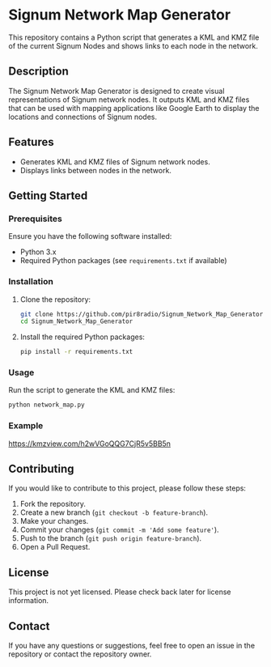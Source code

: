 # Signum Network Map Generator

This repository contains a Python script that generates a KML and KMZ file of the current Signum Nodes and shows links to each node in the network.

## Description

The Signum Network Map Generator is designed to create visual representations of Signum network nodes. It outputs KML and KMZ files that can be used with mapping applications like Google Earth to display the locations and connections of Signum nodes.

## Features

- Generates KML and KMZ files of Signum network nodes.
- Displays links between nodes in the network.

## Getting Started

### Prerequisites

Ensure you have the following software installed:

- Python 3.x
- Required Python packages (see `requirements.txt` if available)

### Installation

1. Clone the repository:

   ```bash
   git clone https://github.com/pir8radio/Signum_Network_Map_Generator.git
   cd Signum_Network_Map_Generator
   ```

2. Install the required Python packages:

   ```bash
   pip install -r requirements.txt
   ```

### Usage

Run the script to generate the KML and KMZ files:

```bash
python network_map.py
```

### Example

https://kmzview.com/h2wVGoQQG7CjR5v5BB5n

## Contributing

If you would like to contribute to this project, please follow these steps:

1. Fork the repository.
2. Create a new branch (`git checkout -b feature-branch`).
3. Make your changes.
4. Commit your changes (`git commit -m 'Add some feature'`).
5. Push to the branch (`git push origin feature-branch`).
6. Open a Pull Request.

## License

This project is not yet licensed. Please check back later for license information.

## Contact

If you have any questions or suggestions, feel free to open an issue in the repository or contact the repository owner.
